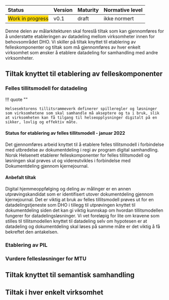 | Status           | Version | Maturity | Normative level |
| :--------------- | :------ | :------- | :-------------- |
| <span style="background-color:gold">Work in progress</span> | v0.1 | draft | ikke normert |

Denne delen av målarkitekturen skal foreslå tiltak som kan gjennomføres for å understøtte etableringen av datadeling mellom virksomheter innen for behovsområdet DHO. Vi skiller på tiltak knyttet til etablering av felleskomponenter og tiltak som må gjennomføres av hver enkelt virksomhet som ønsker å etablere datadeling for samhandling med andre virksomheter.

## Tiltak knyttet til etablering av felleskomponenter

### Felles tillitsmodell for datadeling

!!! quote ""

    Helsesektorens tillitsrammeverk definerer spilleregler og løsninger som virksomhetene som skal samhandle må akseptere og ta i bruk, slik at virksomheten kan få tilgang til helseopplysninger digitalt på en sikker, lovlig og effektiv måte.

#### Status for etablering av felles tillitsmodell - januar 2022

Det gjennomføres arbeid knyttet til å etablere felles tillitsmodell i forbindelse med utbredelse av dokumentdeling i regi av program digital samhandling. Norsk Helsenett etablerer felleskomponenter for felles tillitsmodell og løsningen skal prøves ut og videreutvikles i forbindelse med Dokumentdeling gjennom kjernejournal.

#### Anbefalt tiltak

Digital hjemmeoppfølging og deling av målinger er en annen utprøvingskandidat som er identifisert utover dokumentdeling gjennom kjernejournal. Det er viktig at bruk av felles tillitsmodell prøves ut for en datadelingstjeneste som DHO i tillegg til utprøvingen knyttet til dokumentdeling siden det kan gi viktig kunnskap om hvordan tillitsmodellen fungerer for datadelingsløsninger. Vi vet foreløpig for lite om kravene som stilles til tillitsmodellen knyttet til datadeling selv om hypotesen er at datadeling og dokumentdeling skal løses på samme måte er det viktig å få bekreftet den antakelsen.

### Etablering av PIL

### Vurdere fellesløsninger for MTU

## Tiltak knyttet til semantisk samhandling

## Tiltak i hver enkelt virksomhet
